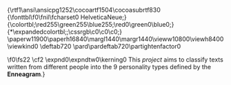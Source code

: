 {\rtf1\ansi\ansicpg1252\cocoartf1504\cocoasubrtf830
{\fonttbl\f0\fnil\fcharset0 HelveticaNeue;}
{\colortbl;\red255\green255\blue255;\red0\green0\blue0;}
{\*\expandedcolortbl;;\cssrgb\c0\c0\c0;}
\paperw11900\paperh16840\margl1440\margr1440\vieww10800\viewh8400\viewkind0
\deftab720
\pard\pardeftab720\partightenfactor0

\f0\fs22 \cf2 \expnd0\expndtw0\kerning0
This *project* aims to classify texts written from different people into the 9 personality types defined by the **Enneagram**.}